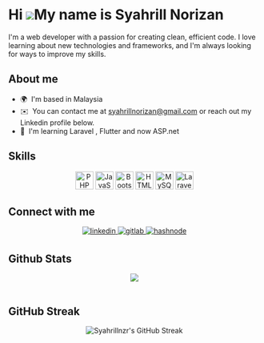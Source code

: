 Hi ![](https://user-images.githubusercontent.com/18350557/176309783-0785949b-9127-417c-8b55-ab5a4333674e.gif)My name is Syahrill Norizan
========================================================================================================================================

I'm a web developer with a passion for creating clean, efficient code. I love learning about new technologies and frameworks, and I'm always looking for ways to improve my skills.

## About me
*   🌍  I'm based in Malaysia 
*   ✉️  You can contact me at [syahrillnorizan@gmail.com](mailto:syahrillnorizan@gmail.com) or reach out my Linkedin profile below.
*   🧠  I'm learning Laravel , Flutter and now ASP.net
  
## Skills
<div align="center">
<a href="https://www.php.net/" target="_blank" rel="noreferrer"><img src="https://raw.githubusercontent.com/danielcranney/readme-generator/main/public/icons/skills/php-colored.svg" width="36" height="36" alt="PHP" /></a>
<a href="https://developer.mozilla.org/en-US/docs/Web/JavaScript" target="_blank" rel="noreferrer"><img src="https://raw.githubusercontent.com/danielcranney/readme-generator/main/public/icons/skills/javascript-colored.svg" width="36" height="36" alt="JavaScript" /></a>
<a href="https://getbootstrap.com/" target="_blank" rel="noreferrer"><img src="https://raw.githubusercontent.com/danielcranney/readme-generator/main/public/icons/skills/bootstrap-colored.svg" width="36" height="36" alt="Bootstrap" /></a>
<a href="https://developer.mozilla.org/en-US/docs/Glossary/HTML5" target="_blank" rel="noreferrer"><img src="https://raw.githubusercontent.com/danielcranney/readme-generator/main/public/icons/skills/html5-colored.svg" width="36" height="36" alt="HTML5" /></a>
<a href="https://www.mysql.com/" target="_blank" rel="noreferrer"><img src="https://raw.githubusercontent.com/danielcranney/readme-generator/main/public/icons/skills/mysql-colored.svg" width="36" height="36" alt="MySQL" /></a>
<a href="https://laravel.com/" target="_blank" rel="noreferrer"><img src="https://raw.githubusercontent.com/danielcranney/readme-generator/main/public/icons/skills/laravel-colored.svg" width="36" height="36" alt="Laravel" /></a>
</p>
</div>
                    
## Connect with me 
<div align="center">
<a href="https://linkedin.com/in/syahrill-norizan" target="_blank">
<img src=https://img.shields.io/badge/linkedin-%231E77B5.svg?&style=for-the-badge&logo=linkedin&logoColor=white alt=linkedin style="margin-bottom: 5px;" />
</a>
<a href="https://gitlab.com/Syahrillnzr" target="_blank">
<img src=https://img.shields.io/badge/gitlab-330F63.svg?&style=for-the-badge&logo=gitlab&logoColor=white alt=gitlab style="margin-bottom: 5px;" />
</a>
<a href="https://hashnode.com/@Syahrillnzr" target="_blank">
<img src=https://img.shields.io/badge/hashnode-%232962FF.svg?&style=for-the-badge&logo=hashnode&logoColor=white alt=hashnode style="margin-bottom: 5px;" />
</a>  
</div>  

## Github Stats  
<div align="center">
<img src="https://github-readme-stats.vercel.app/api?username=Syahrillnzr&show_icons=true&count_private=true&hide_border=true" align="center" />
</div>  

<br/> 

## GitHub Streak

<p align="center">
  <img src="https://github-readme-streak-stats.herokuapp.com/?user=Syahrillnzr&theme=tokyonight&hide_border=true" alt="Syahrillnzr's GitHub Streak" />
</p>


